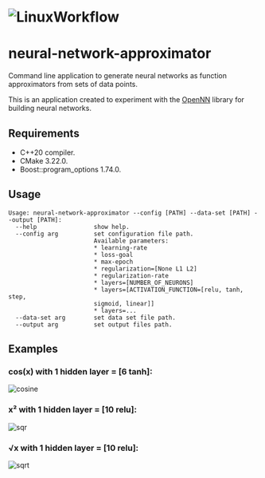 # ![LinuxWorkflow](https://github.com/alejandrofsevilla/neural-network-approximator/actions/workflows/Linux.yml/badge.svg)

# neural-network-approximator
Command line application to generate neural networks as function approximators from sets of data points.

This is an application created to experiment with the [OpenNN](https://www.opennn.net/) library for building neural networks.

## Requirements
- C++20 compiler.
- CMake 3.22.0.
- Boost::program_options 1.74.0.

## Usage

```terminal
Usage: neural-network-approximator --config [PATH] --data-set [PATH] --output [PATH]:
  --help                show help.
  --config arg          set configuration file path.
                        Available parameters:
                        * learning-rate
                        * loss-goal
                        * max-epoch
                        * regularization=[None L1 L2]
                        * regularization-rate
                        * layers=[NUMBER_OF_NEURONS] 
                        * layers=[ACTIVATION_FUNCTION=[relu, tanh, step, 
                        sigmoid, linear]]
                        * layers=...
  --data-set arg        set data set file path.
  --output arg          set output files path.

```

## Examples
### cos(x) with 1 hidden layer = [6 tanh]:

![cosine](https://github.com/alejandrofsevilla/neural-network-approximator/assets/110661590/cc6d3412-b91f-4a25-aa64-2afd55f2c96a)

### x² with 1 hidden layer = [10 relu]:

![sqr](https://github.com/alejandrofsevilla/neural-network-approximator/assets/110661590/89a859f4-00e1-430a-84c7-a6e82ea20638)

### √x with 1 hidden layer = [10 relu]:

![sqrt](https://github.com/alejandrofsevilla/neural-network-approximator/assets/110661590/69e16565-9526-4326-a29b-5a24269164c4)
